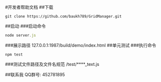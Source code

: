 #开发者帮助文档
##下载
```git
git clone https://github.com/baukh789/GridManager.git
```
##启动
###启动命令
```javascript
node server.js
```
###展示路径
127.0.0.1:1987/build/demo/index.html
##单元测试
###执行命令
```
npm test
```
###测试文件路径及文件名规范
/test/****_text.js

##联系我
QQ群号: 452781895
